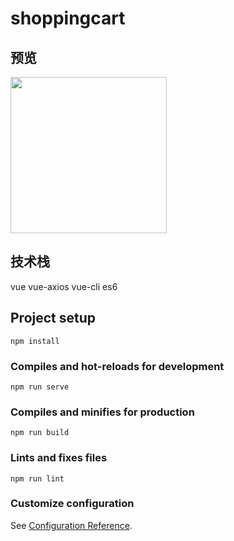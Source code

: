 # shoppingcart
## 预览
<img src="http://wavedanger.gitee.io/vue-music-online/images/cart.gif" width="250"/>

## 技术栈
vue vue-axios vue-cli es6

## Project setup
```
npm install
```

### Compiles and hot-reloads for development
```
npm run serve
```

### Compiles and minifies for production
```
npm run build
```

### Lints and fixes files
```
npm run lint
```

### Customize configuration
See [Configuration Reference](https://cli.vuejs.org/config/).

